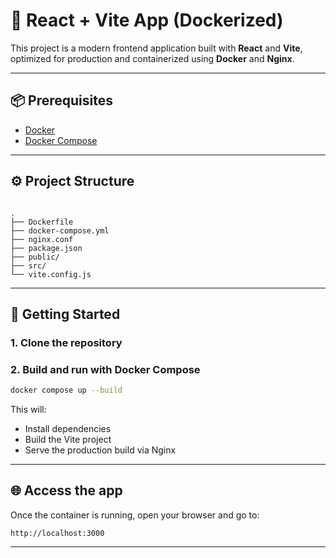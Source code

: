 
# 🚀 React + Vite App (Dockerized)

This project is a modern frontend application built with **React** and **Vite**, optimized for production and containerized using **Docker** and **Nginx**.

---

## 📦 Prerequisites

- [Docker](https://www.docker.com/)
- [Docker Compose](https://docs.docker.com/compose/)

---

## ⚙️ Project Structure

```

.
├── Dockerfile
├── docker-compose.yml
├── nginx.conf
├── package.json
├── public/
├── src/
└── vite.config.js

````

---

## 🚀 Getting Started

### 1. Clone the repository

### 2. Build and run with Docker Compose

```bash
docker compose up --build
```

This will:

* Install dependencies
* Build the Vite project
* Serve the production build via Nginx

---

## 🌐 Access the app

Once the container is running, open your browser and go to:

```
http://localhost:3000
```

---

